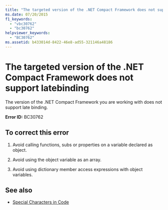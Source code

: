 ```yaml
---
title: "The targeted version of the .NET Compact Framework does not support latebinding"
ms.date: 07/20/2015
f1_keywords: 
  - "vbc30762"
  - "bc30762"
helpviewer_keywords: 
  - "BC30762"
ms.assetid: b433014d-8422-46e8-ad55-321146a48186
---
```

# The targeted version of the .NET Compact Framework does not support latebinding
The version of the .NET Compact Framework you are working with does not support late binding.  
  
 **Error ID:** BC30762  
  
## To correct this error  
  
1. Avoid calling functions, subs or properties on a variable declared as object.  
  
2. Avoid using the object variable as an array.  
  
3. Avoid using dictionary member access expressions with object variables.  
  
## See also

- [Special Characters in Code](../programming-guide/program-structure/special-characters-in-code.md)
